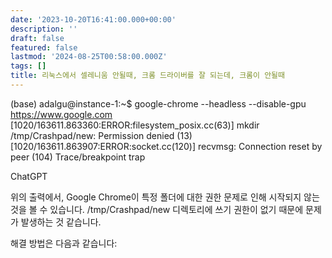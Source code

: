 ```yaml
---
date: '2023-10-20T16:41:00.000+00:00'
description: ''
draft: false
featured: false
lastmod: '2024-08-25T00:58:00.000Z'
tags: []
title: 리눅스에서 셀레니움 안될때, 크롬 드라이버를 잘 되는데, 크롬이 안될때
---
```


(base) adalgu@instance-1:~$ google-chrome --headless --disable-gpu https://www.google.com
[1020/163611.863360:ERROR:filesystem_posix.cc(63)] mkdir /tmp/Crashpad/new: Permission denied (13)
[1020/163611.863907:ERROR:socket.cc(120)] recvmsg: Connection reset by peer (104)
Trace/breakpoint trap

ChatGPT

위의 출력에서, Google Chrome이 특정 폴더에 대한 권한 문제로 인해 시작되지 않는 것을 볼 수 있습니다. /tmp/Crashpad/new 디렉토리에 쓰기 권한이 없기 때문에 문제가 발생하는 것 같습니다.

해결 방법은 다음과 같습니다:
